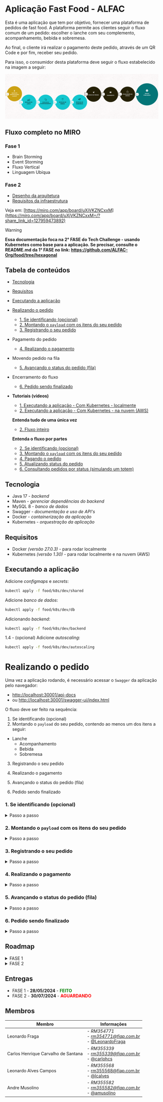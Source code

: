 # Aplicação Fast Food - ALFAC

Esta é uma aplicação que tem por objetivo, fornecer uma plataforma de pedidos de fast food. A plataforma permite aos clientes seguir o fluxo comum de um pedido: escolher o lanche com seu complemento, acompanhamento, bebida e sobremesa.

Ao final, o cliente irá realizar o pagamento deste pedido, através de um QR Code e por fim, receber seu pedido.

Para isso, o consumidor desta plataforma deve seguir o fluxo estabelecido na imagem a seguir:

![Fluxo básico da aplicação](docs/flow.png)

## Fluxo completo no MIRO

### Fase 1

- Brain Storming
- Event Storming
- Fluxo Vertical
- Linguagem Ubíqua

### Fase 2

- [Desenho da arquitetura](https://miro.com/app/board/uXjVKZNCxxM=/?moveToWidget=3458764595480615411&cot=10)
- [Requisitos da infraestrutura](https://drive.google.com/file/d/1SdsSAvb8gIy9qvau1m_bTNp2WUR5uzds/view?usp=sharing)

Veja em: [https://miro.com/app/board/uXjVKZNCxxM](https://miro.com/app/board/uXjVKZNCxxM=/?share_link_id=127959473892)

> [!WARNING]  
> **Essa documentação foca na 2° FASE do Tech Challenge - usando Kubernetes como base para a aplicação. Se precisar, consulte o README.md da 1° FASE no link: https://github.com/ALFAC-Org/food/tree/hexagonal**


## Tabela de conteúdos
- [Tecnologia](#tecnologia)
- [Requisitos](#requisitos)
- [Executando a aplicação](#executando-a-aplicação)
- [Realizando o pedido](#realizando-o-pedido)
  - [1. Se identificando (opcional)](#1-se-identificando-opcional)
  - [2. Montando o `payload` com os itens do seu pedido](#2-montando-o-payload-com-os-itens-do-seu-pedido)
  - [3. Registrando o seu pedido](#3-registrando-o-seu-pedido)
- Pagamento do pedido
  - [4. Realizando o pagamento](#4-realizando-o-pagamento)
- Movendo pedido na fila
  - [5. Avançando o status do pedido (fila)](#5-avançando-o-status-do-pedido-fila)
- Encerramento do fluxo
  - [6. Pedido sendo finalizado](#6-pedido-sendo-finalizado)
- **Tutoriais (vídeos)**
  - [1. Executando a aplicação - Com Kubernetes - localmente](https://drive.google.com/file/d/1CloOrEDDemPQSZ8cqH2SL5Oh6xoJIAXb/view?usp=sharing)
  - [2. Executando a aplicação - Com Kubernetes - na nuvem (AWS)](https://drive.google.com/file/d/1njxcGlQfmKcCtbqMI9Qf19vxJwZ-MD3D/view?usp=sharing)
  
  **Entenda tudo de uma única vez**

  - [2. Fluxo inteiro](https://drive.google.com/file/d/1VTyIiK2U3QD6bJR_qfqcXjnM9rrR28b-/view?usp=sharing)

  **Entenda o fluxo por partes**

  - [2. Se identificando (opcional)](https://drive.google.com/file/d/1bju8UWoqZsbBnEKla8-jTX7MMUT_7z_1/view?usp=sharing)
  - [3. Montando o `payload` com os itens do seu pedido](https://drive.google.com/file/d/1U2TRn4kerONNgG21dugjLrfBcWzrxdKT/view?usp=sharing)
  - [4. Pagando o pedido](https://drive.google.com/file/d/1vV3wZzFVNcnvOvxM0MaJ-2rET_7tlazL/view?usp=sharing)
  - [5. Atualizando status do pedido](https://drive.google.com/file/d/1RdVzS6jiC0mbnTH7vW-2H640A-kYRBht/view?usp=sharing)
  - [6. Consultando pedidos por status (simulando um totem)](https://drive.google.com/file/d/1IFsE6sMsJIG6ymnFMLJtY-f1CoxVwTOF/view?usp=sharing)

## Tecnologia

- Java 17 - _backend_
- Maven - _gerenciar dependências do backend_
- MySQL 8 - _banco de dados_
- Swagger - _documentação e uso de API's_
- Docker - _containerização da aplicação_
- Kubernetes - _orquestração da aplicação_

## Requisitos

- Docker _(versão 27.0.3)_ - para rodar localmente
- Kubernetes _(versão 1.30)_ - para rodar localmente e na nuvem (AWS)

## Executando a aplicação

Adicione _configmaps_ e _secrets_:

```bash
kubectl apply -f food/k8s/dev/shared
```

Adicione _banco de dados_:

```bash
kubectl apply -f food/k8s/dev/db
```

Adicionando _backend_:

```bash
kubectl apply -f food/k8s/dev/backend
```

1.4 - (opcional) Adicione _autoscaling_:

```bash
kubectl apply -f food/k8s/dev/autoscaling
```

# Realizando o pedido

Uma vez a aplicação rodando, é necessário acessar o `Swagger` da aplicação pelo navegador:

* [http://localhost:30001/api-docs](http://localhost:30001/api-docs) 
* ou [http://localhost:30001/swagger-ui/index.html](http://localhost:30001/swagger-ui/index.html)


O fluxo deve ser feito na sequência:

1. Se identificando (opcional)
2. Montando o `payload` do seu pedido, contendo ao menos um dos itens a seguir:

- Lanche
  - Acompanhamento
  - Bebida
  - Sobremesa

3. Registrando o seu pedido

4. Realizando o pagamento

5. Avançando o status do pedido (fila)

6. Pedido sendo finalizado

### 1. Se identificando (opcional)

<details>
  <summary>Passo a passo</summary>

Seguindo o cenário feliz, faça o cadastro do seu cliente. E com o id que irá retornar da `response`, você irá utilizá-lo nas etapas seguintes.

#### Via Swagger

[http://localhost:30001/swagger-ui/index.html#/Cliente/cadastrarCliente](http://localhost:30001/swagger-ui/index.html#/Cliente/cadastrarCliente)

#### Via Terminal

`POST http://localhost:30001/api/v1/clientes`

```bash
curl -X 'POST' \
'http://localhost:30001/api/v1/clientes' \
-H 'accept: */*' \
-H 'Content-Type: application/json' \
-d '{
    "nome": "Nome do cliente",
    "email": "email@provedor.com",
    "cpf": "12121212121"
}'
```

### Resposta

```bash
{
  "nome": "Nome do cliente",
  "cpf": null,
  "email": "email@provedor.com",
  "id": "92190798-aa89-4d7d-91f2-1e155688cbcd"
  "uuid": null
}
```

Com isso, você terá seu cliente cadastrado.
</details>

### 2. Montando o `payload` com os itens do seu pedido

<details>
  <summary>Passo a passo</summary>

Você precisa escolher os itens que deseja.

Onde `CATEGORIA`:

- `LANCHE`;
- `COMPLEMENTO`;
- `ACOMPANHAMENTO`;
- `BEBIDA`;
- `SOBREMESA`;

Para consultar os itens disponíveis:

#### Via Swagger

[http://localhost:30001/swagger-ui/index.html#/Item/consultarItensPorCategoria](http://localhost:30001/swagger-ui/index.html#/Item/consultarItensPorCategoria)

#### Via Terminal

Exemplo (pega todos os produtos (itens) disponíveis na categoria de LANCHE):

```bash

curl -X 'GET' \
  'http://localhost:30001/api/v1/itens/por-categoria/LANCHE/itens' \
  -H 'accept: application/json'
```

### Resposta

```json
[
  {
    "id": "d649a7fd-16f5-11ef-b59f-0242ac120002",
    "nome": "Hamburguer",
    "preco": 15,
    "categoria": "LANCHE"
  },
  {
    "id": "d649aad0-16f5-11ef-b59f-0242ac120002",
    "nome": "Hot Dog",
    "preco": 10,
    "categoria": "LANCHE"
  },
  ...
]
```

No fim, após escolher todos os itens, monte um objeto com a seguinte estrutura:

```json
{
  "clienteId": 1,
  "combos": [
    {
      "lanche": {
        "id": 15,
        "complementos": [
          {
             "id": 6
          }
        ],
        "observacoes": "Capricha no queijo!"
      },
      "acompanhamento": {
        "id": 8
      },
      "bebida": {
        "id": 11
      },
      "sobremesa": {
        "id": 14
      }
    }
  ]
}
```

O `payload` anterior contempla:

```
Cliente
id: 1
Nome: Joaquim Da Silva

Lanche
id: 15
Nome: Hamburguer

Complemento
id: 6
Nome: Queijo extra

Acompanhamento
id: 8
Nome: Batata Frita

Bebida
id: 11
Nome: Refrigerante

Sobremesa
id: 14
Nome: Sorvete
```

Basta então registrar o pedido, como na próxima etapa.

</details>

### 3. Registrando o seu pedido

<details>
  <summary>Passo a passo</summary>

Envie o `payload` para o pedido ser registrado:

#### Via Swagger

[http://localhost:30001/swagger-ui/index.html#/Pedido/criarPedido](http://localhost:30001/swagger-ui/index.html#/Pedido/criarPedido)

#### Via Terminal

```bash
curl -X 'POST' \
  'http://localhost:30001/api/v1/pedidos' \
  -H 'accept: */*' \
  -H 'Content-Type: application/json' \
  -d '{
  "clienteId": 1,
  "combos": [
    {
      "lanche": {
        "id": 15,
        "complementos": [
          {
            "id": 6
          }
        ],
        "observacoes": "Capricha no queijo!"
      },
      "acompanhamento": {
        "id": 8
      },
      "bebida": {
        "id": 11
      },
      "sobremesa": {
        "id": 14
      }
    }
  ]
}'
```

### Resposta

```json
{
  "id": 2
}
```
</details>

### 4. Realizando o pagamento

<details>
  <summary>Passo a passo</summary>

Todo pedido realizado começa com status de `Aguardando Pagamento`.

Sendo assim, precisamos realizar o `pagamento` deste pedido.

#### Via Swagger

[http://localhost:30001/swagger-ui/index.html#/Pagamento/pagar](http://localhost:30001/swagger-ui/index.html#/Pagamento/pagar)

#### Via Terminal

```bash
curl -X 'POST' \
  'http://localhost:8081/api/v1/pagamento' \
  -H 'accept: */*' \
  -H 'Content-Type: application/json' \
  -d '{
  "idPedido": 1
}'
```

### Resposta

```json
{
  "idPedido": 1,
  "realizado": true,
  "statusPedido": "RECEBIDO"
}
```

Após o pagamento, é necessário avançar o status do pedido na fila. Veja o tópico a seguir.

</details>

### 5. Avançando o status do pedido (fila)

<details>
  <summary>Passo a passo</summary>

Havendo a confirmação do pagamento, precisamos executar a API que irá atualizar o status e mover o pedido no fluxo.

Fluxo da alteração dos status:

- Uma vez que o pedido é realizado: `Aguardando Pagamento`;
  - Executa a API para pagar: `Recebido`;
    - Executa a API para atualizar status: `Em preparação`;
      - Executa a API para atualizar status: `Pronto`;
        - Executa a API para atualizar status: `Finalizado`;
          - Executa a API para atualizar status: recebe a mensagem `Status do pedido já finalizado não permite alteração.`;

#### Via Swagger

[http://localhost:30001/swagger-ui/index.html#/Pedido/atualizarStatusPedido](http://localhost:30001/swagger-ui/index.html#/Pedido/atualizarStatusPedido)

#### Via Terminal

```bash
curl -X 'PUT' \
  'http://localhost:30001/api/v1/pedidos/1/atualizar-status' \
  -H 'accept: application/json'
```

### Resposta

```json
{
  "pedidos": [
    {
      "combos": [
        {
          "lanche": {
            "id": 1,
            "nome": "Hamburguer",
            "preco": 15,
            "categoria": "LANCHE",
            "complementos": [
              {
                "id": 6,
                "nome": "Queijo Extra",
                "preco": 2,
                "categoria": "COMPLEMENTO"
              }
            ],
            "observacoes": "Capricha no queijo!"
          },
          "acompanhamento": {
            "id": 8,
            "nome": "Batata Frita",
            "preco": 5,
            "categoria": "ACOMPANHAMENTO"
          },
          "bebida": {
            "id": 11,
            "nome": "Refrigerante",
            "preco": 4,
            "categoria": "BEBIDA"
          },
          "sobremesa": {
            "id": 14,
            "nome": "Sorvete",
            "preco": 5,
            "categoria": "SOBREMESA"
          }
        }
      ],
      "clienteId": 1,
      "id": 1,
      "statusPedido": "FINALIZADO"
    },
    {
      "combos": [
        {
          "lanche": {
            "id": 1,
            "nome": "Hamburguer",
            "preco": 15,
            "categoria": "LANCHE",
            "complementos": [
              {
                "id": 6,
                "nome": "Queijo Extra",
                "preco": 2,
                "categoria": "COMPLEMENTO"
              }
            ],
            "observacoes": "Capricha no queijo!"
          },
          "acompanhamento": {
            "id": 8,
            "nome": "Batata Frita",
            "preco": 5,
            "categoria": "ACOMPANHAMENTO"
          },
          "bebida": {
            "id": 11,
            "nome": "Refrigerante",
            "preco": 4,
            "categoria": "BEBIDA"
          },
          "sobremesa": {
            "id": 14,
            "nome": "Sorvete",
            "preco": 5,
            "categoria": "SOBREMESA"
          }
        }
      ],
      "clienteId": 14,
      "id": 14,
      "statusPedido": "FINALIZADO"
    }
  ]
}
```

A atualização deve ser feita até que se chegue ao status de `FINALIZADO`.

</details>

### 6. Pedido sendo finalizado

<details>
  <summary>Passo a passo</summary>

Uma vez que o pedido chegou ao status de `FINALIZADO`, consideramos que o cliente recebeu o mesmo e que assim, podemos verificar todos os itens finalizados.

Para isso, podemos listar os pedidos finalizados:

#### Via Swagger

[http://localhost:30001/swagger-ui/index.html#/Pedido/listarPedidos](http://localhost:30001/swagger-ui/index.html#/Pedido/listarPedidos)

#### Via Terminal

```bash
curl -X 'GET' \
  'http://localhost:30001/api/v1/pedidos/status/FINALIZADO' \
  -H 'accept: application/json'
```

Com isso, podemos considerar o fluxo encerrado e que o nosso cliente está feliz com seu lance :) .

</details>

## Roadmap

<details>
  <summary>FASE 1</summary>

Veja em https://github.com/ALFAC-Org/food/tree/hexagonal#roadmap

</details>

<details>
  <summary>FASE 2</summary>

#### Alterar/criar as APIs

- [x] Checkout do pedido: deverá receber os produtos solicitados e retornar a identificação do pedido;
- [x] Consultar status do pagamento do pedido: informando se o pagamento foi aprovado ou não (incluindo cancelado).
- [x] Webhook: para receber confirmação de pagamento aprovado ou recusado;
- [x] A lista de pedidos deverá retorná-los com suas descrições, ordenados com a seguinte regra:
  - [x] 1. Pronto > Em Preparação > Recebido;
  - [x] 2. Pedidos mais antigos primeiro e mais novos depois;
  - [x] 3. Pedidos com status Finalizado não devem aparecer na lista.
- [x] Atualizar o status do pedido;
- ~~[ ] Como desafio extra (opcionalmente), você pode implementar a integração com Mercado Pago para gerar o QRCode para pagamento e integrar com o WebHook para capturar os pagamentos.~~
- [x] Caso contrário, será necessário realizar o mock da parte de pagamentos. Como referência, acesse: https://www.mercadopago.com.br/developers/pt/docs/qr-code/integration-configuration/qr-dynamic/integration.

#### Documentação

- [x] Atualização de README;
- [ ] Desenho da arquitetura pensado por você, pessoa arquiteta de software, contemplando:
  - [x] - i. Os requisitos do negócio (problema).
  - [x] - ii. Os requisitos de infraestrutura:
    - Você pode utilizar o MiniKube, Docker Kubernetes, AKS, EKS, GKE ou qualquer nuvem que você desenha.
- [x] Collection com todas as APIs desenvolvidas:
  - [x] i. Link do Swagger no projeto ou link para download da collection do Postman (JSON).
- [ ] Guia completo com todas as instruções para execução do projeto e a ordem de execução das APIs, caso seja necessário;
- [ ] Link para vídeo demonstrando a arquitetura desenvolvida na nuvem ou localmente.

#### Melhorias (identificadas pelo time)

- [ ] Quando tentar deletar um item que está sendo usando em um pedido, devemos tratar melhor a mensagem de erro;
- [ ] Quando criar um novo item, podemos ter uma uk no nome + categoria para não deixar criar um item com nome e categoria igual a um item que já existe;
- [x] Em todas as tabelas termos: `data_cadastro`, `data_atualizacao`;
- [x] Atualizar a aplicação desenvolvida na FASE 1 refatorando o código para seguir os padrões clean code e clean architecture.

</details>

## Entregas

- FASE 1 - **28/05/2024** - **<span style="color:green">FEITO</span>**
- FASE 2 - **30/07/2024** - **<span style="color:red">AGUARDANDO</span>**

## Membros

|Membro| Informações |
|--|--|
| Leonardo Fraga | - *RM354771* <br />- *[rm354771@fiap.com.br](mailto:rm354771@fiap.com.br)* <br />- [@LeonardoFraga](https://github.com/LeonardoFraga) |
| Carlos Henrique Carvalho de Santana | - *RM355339* <br />-  *[rm355339@fiap.com.br](mailto:rm355339@fiap.com.br)* <br />- [@carlohcs](https://github.com/carlohcs) |
| Leonardo Alves Campos | - *RM355568* <br />- [rm355568@fiap.com.br](mailto:rm355568@fiap.com.br) <br />- [@lcalves](https://github.com/lcalves) |
| Andre Musolino | -  *RM355582* <br />- *[rm355582@fiap.com.br](mailto:rm355582@fiap.com.br)* <br />- [@amusolino](https://github.com/amusolino) |
